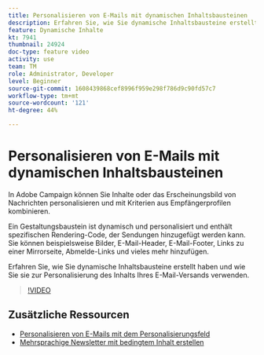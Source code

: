 ```yaml
---
title: Personalisieren von E-Mails mit dynamischen Inhaltsbausteinen
description: Erfahren Sie, wie Sie dynamische Inhaltsbausteine erstellt haben und wie Sie sie zur Personalisierung des Inhalts Ihres E-Mail-Versands verwenden.
feature: Dynamische Inhalte
kt: 7941
thumbnail: 24924
doc-type: feature video
activity: use
team: TM
role: Administrator, Developer
level: Beginner
source-git-commit: 1608439868cef8996f959e298f786d9c90fd57c7
workflow-type: tm+mt
source-wordcount: '121'
ht-degree: 44%

---
```



# Personalisieren von E-Mails mit dynamischen Inhaltsbausteinen

In Adobe Campaign können Sie Inhalte oder das Erscheinungsbild von Nachrichten personalisieren und mit Kriterien aus Empfängerprofilen kombinieren.

Ein Gestaltungsbaustein ist dynamisch und personalisiert und enthält spezifischen Rendering-Code, der Sendungen hinzugefügt werden kann. Sie können beispielsweise Bilder, E-Mail-Header, E-Mail-Footer, Links zu einer Mirrorseite, Abmelde-Links und vieles mehr hinzufügen.

Erfahren Sie, wie Sie dynamische Inhaltsbausteine erstellt haben und wie Sie sie zur Personalisierung des Inhalts Ihres E-Mail-Versands verwenden.

>[!VIDEO](https://video.tv.adobe.com/v/24924?quality=12)

## Zusätzliche Ressourcen

* [Personalisieren von E-Mails mit dem Personalisierungsfeld](/help/content-creation/personalize-emails-using-personalization-fields.md)
* [Mehrsprachige Newsletter mit bedingtem Inhalt erstellen](/help/content-creation/create-a-multilingual-newsletter-using-conditional-content.md)
